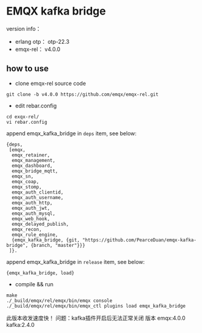 # EMQX kafka bridge

version info：
- erlang otp： otp-22.3
- emqx-rel： v4.0.0

## how to use

- clone emqx-rel source code
```
git clone -b v4.0.0 https://github.com/emqx/emqx-rel.git
```

- edit rebar.config
```
cd exqx-rel/ 
vi rebar.config
```
append emqx_kafka_bridge in `deps` item, see below:
```
{deps,
 [emqx,
  emqx_retainer,
  emqx_management,
  emqx_dashboard,
  emqx_bridge_mqtt,
  emqx_sn,
  emqx_coap,
  emqx_stomp,
  emqx_auth_clientid,
  emqx_auth_username,
  emqx_auth_http,
  emqx_auth_jwt,
  emqx_auth_mysql,
  emqx_web_hook,
  emqx_delayed_publish,
  emqx_recon,
  emqx_rule_engine,
  {emqx_kafka_bridge, {git, "https://github.com/PearceDuan/emqx-kafka-bridge", {branch, "master"}}}
 ]}.
```
append emqx_kafka_bridge in `release` item, see below:
```
{emqx_kafka_bridge, load}
```
- compile && run
```
make
./_build/emqx/rel/emqx/bin/emqx console
./_build/emqx/rel/emqx/bin/emqx_ctl plugins load emqx_kafka_bridge
```







此版本收发速度快！ 
问题：kafka插件开启后无法正常关闭
版本
emqx:4.0.0
kafka:2.4.0

